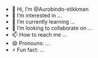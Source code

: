 - 👋 Hi, I’m @Aurobindo-stikkman
- 👀 I’m interested in ...
- 🌱 I’m currently learning ...
- 💞️ I’m looking to collaborate on ...
- 📫 How to reach me ...
- 😄 Pronouns: ...
- ⚡ Fun fact: ...

<!---
Aurobindo-stikkman/Aurobindo-stikkman is a ✨ special ✨ repository because its `README.md` (this file) appears on your GitHub profile.
You can click the Preview link to take a look at your changes.
--->
